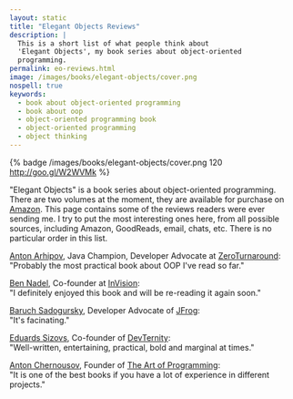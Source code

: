 ```yaml
---
layout: static
title: "Elegant Objects Reviews"
description: |
  This is a short list of what people think about
  'Elegant Objects', my book series about object-oriented
  programming.
permalink: eo-reviews.html
image: /images/books/elegant-objects/cover.png
nospell: true
keywords:
  - book about object-oriented programming
  - book about oop
  - object-oriented programming book
  - object-oriented programming
  - object thinking
---
```


{% badge /images/books/elegant-objects/cover.png 120 http://goo.gl/W2WVMk %}

"Elegant Objects" is a book series about object-oriented
programming. There are two volumes at the moment, they are
available for purchase on [Amazon](http://goo.gl/W2WVMk). This page
contains some of the reviews readers were ever sending me. I try to put the most
interesting ones here, from all possible sources, including Amazon,
GoodReads, email, chats, etc. There is no particular order in this list.

[Anton Arhipov](https://www.goodreads.com/review/show/1724551901),
Java Champion, Developer Advocate at [ZeroTurnaround](https://zeroturnaround.com/):<br/>
"Probably the most practical book about OOP I've read so far."

[Ben Nadel](https://www.bennadel.com/blog/3108-elegant-objects-by-yegor-bugayenko.htm),
Co-founder at [InVision](https://www.invisionapp.com/):<br/>
"I definitely enjoyed this book and will be re-reading it again soon."

[Baruch Sadogursky](https://www.amazon.com/gp/customer-reviews/R1EAWT563455BU/),
Developer Advocate of [JFrog](https://www.jfrog.com/):<br/>
"It's facinating."

[Eduards Sizovs](https://www.goodreads.com/review/show/1716906360),
Co-founder of [DevTernity](http://devternity.com/):<br/>
"Well-written, entertaining, practical, bold and marginal at times."

[Anton Chernousov](https://www.amazon.com/gp/customer-reviews/R1PLMTYQ0BP6XM/),
Founder of [The Art of Programming](https://theartofprogramming.podbean.com/):<br/>
"It is one of the best books if you have a lot of experience in different projects."


